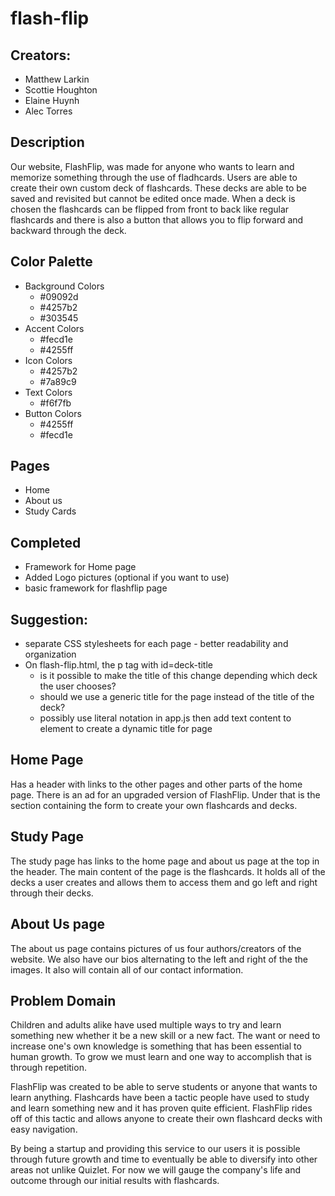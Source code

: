 # flash-flip

## Creators: 
- Matthew Larkin
- Scottie Houghton
- Elaine Huynh
- Alec Torres

## Description
Our website, FlashFlip, was made for anyone who wants to learn and memorize something through the use of fladhcards. Users are able to create their own custom deck of flashcards. These decks are able to be saved and revisited but cannot be edited once made. When a deck is chosen the flashcards can be flipped from front to back like regular flashcards and there is also a button that allows you to flip forward and backward through the deck. 

## Color Palette
- Background Colors
  - #09092d
  - #4257b2
  - #303545
- Accent Colors
  - #fecd1e
  - #4255ff
- Icon Colors
  - #4257b2
  - #7a89c9
- Text Colors
  - #f6f7fb
- Button Colors
  - #4255ff
  - #fecd1e

## Pages 
- Home
- About us
- Study Cards

## Completed
- Framework for Home page
- Added Logo pictures (optional if you want to use)
- basic framework for flashflip page

## Suggestion: 
  - separate CSS stylesheets for each page - better readability and organization
  - On flash-flip.html, the p tag with id=deck-title
    - is it possible to make the title of this change depending which deck the user chooses?
    - should we use a generic title for the page instead of the title of the deck?
    - possibly use literal notation in app.js then add text content to element to create a dynamic title for page

## Home Page
Has a header with links to the other pages and other parts of the home page. There is an ad for an upgraded version of FlashFlip. Under that is the section containing the form to create your own flashcards and decks. 

## Study Page
The study page has links to the home page and about us page at the top in the header. The main content of the page is the flashcards. It holds all of the decks a user creates and allows them to access them and go left and right through their decks. 

## About Us page
The about us page contains pictures of us four authors/creators of the website. We also have our bios alternating to the left and right of the the images. It also will contain all of our contact information. 

## Problem Domain
Children and adults alike have used multiple ways to try and learn something new whether it be a new skill or a new fact. The want or need to increase one's own knowledge is something that has been essential to human growth. To grow we must learn and one way to accomplish that is through repetition. 

FlashFlip was created to be able to serve students or anyone that wants to learn anything. Flashcards have been a tactic people have used to study and learn something new and it has proven quite efficient. FlashFlip rides off of this tactic and allows anyone to create their own flashcard decks with easy navigation. 

By being a startup and providing this service to our users it is possible through future growth and time to eventually be able to diversify into other areas not unlike Quizlet. For now we will gauge the company's life and outcome through our initial results with flashcards. 


